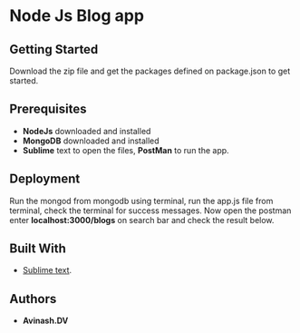 # Node Js Blog app

## Getting Started
Download the zip file and get the packages defined on package.json to get started.

## Prerequisites
- **NodeJs** downloaded and installed
- **MongoDB** downloaded and installed
- **Sublime** text to open the files, **PostMan** to run the app.

## Deployment
Run the mongod from mongodb using terminal, run the app.js file from terminal, check the terminal for success messages. Now open the postman enter **localhost:3000/blogs** on search bar and check the result below.

## Built With
* [Sublime text](https://www.sublimetext.com/).

## Authors

* **Avinash.DV** 
